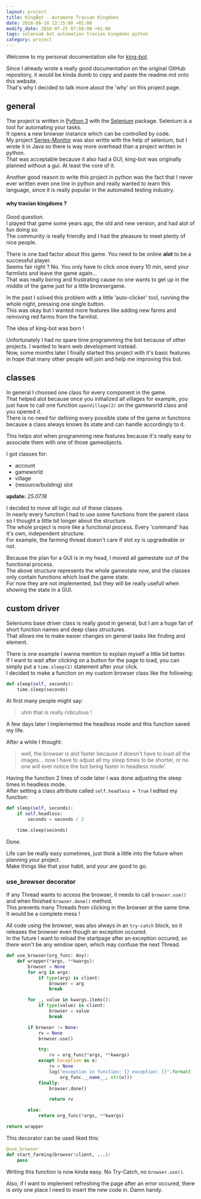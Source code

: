 ```yaml
---
layout: project
title: KingBot - Automate Travian Kingdoms
date: 2018-06-18 22:15:00 +01:00
modify_date: 2018-07-25 07:50:00 +01:00
tags: selenium bot automation travian kingdoms python
category: project
---
```


Welcome to my personal documentation site for [king-bot](https://github.com/scriptworld-git/king-bot).

Since I already wrote a really good documentation on the original GitHub repository, it would be kinda dumb to copy and paste the readme.md onto this website.  
That's why I decided to talk more about the 'why' on this project page.

## general

The project is written in [Python 3](https://www.python.org) with the [Selenium](http://selenium-python.readthedocs.io) package. Selenium is a tool for automating your tasks.  
It opens a new browser instance which can be controlled by code.  
My project [Series-Monitor](/projects/series-monitor) was also writte with the help of selenium, but I wrote it in Java so there is way more overhead than a project written in python.  
That was acceptable because it also had a GUI, king-bot was originally planned without a gui. At least the core of it.

Another good reason to write this project in python was the fact that I never ever written even one line in python and really wanted to learn this language, since it is really popular in the automated testing industry.

#### why travian kingdoms ?

Good question.  
I played that game some years ago, the old and new version, and had alot of fun doing so.  
The community is really friendly and I had the pleasure to meet plenty of nice people.

There is one bad factor about this game. You need to be online **alot** to be a successful player.  
Seems fair right ? No. You only have to click once every 10 min, send your farmlists and leave the game again...  
That was really boring and frustrating cause no one wants to get up in the middle of the game just for a little browsergame.

In the past I solved this problem with a little 'auto-clicker' tool, running the whole night, pressing one single button.  
This was okay but I wanted more features like adding new farms and removing red farms from the farmlist.

The idea of king-bot was born !

Unfortunately I had no spare time programming the bot because of other projects. I wanted to learn web development instead.  
Now, some months later I finally started this project with it's basic features in hope that many other people will join and help me improving this bot.

## classes

In general I choosed one class for every component in the game.  
That helped alot because once you initialized all villages for example, you just have to call one function `openVillage(2)` on the gameworld class and you opened it.  
There is no need for defining every possible state of the game in functions because a class always knows its state and can handle accordingly to it.

This helps alot when programming new features because it's really easy to associate them with one of those gameobjects.

I got classes for:

-   account
-   gameworld
-   village
-   (resource/building) slot

**update:** _25.07.18_

I decided to move all logic out of these classes.  
In nearly every function I had to use some functions from the parent class so I thought a little bit longer about the structure.  
The whole project is more like a functional process. Every 'command' has it's own, independent structure.  
For example, the farming thread doesn't care if slot xy is upgradeable or not.

Because the plan for a GUI is in my head, I moved all gamestate out of the functional process.  
The above structure represents the whole gamestate now, and the classes only contain functions which load the game state.  
For now they are not implemented, but they will be really usefull when showing the state in a GUI.

## custom driver

Seleniums base driver class is really good in general, but I am a huge fan of short function names and deep class structures.  
That allows me to make easier changes on general tasks like finding and element.

There is one example I wanna mention to explain myself a little bit better.  
If I want to wait after clicking on a button for the page to load, you can simply put a `time.sleep(2)` statement after your click.  
I decided to make a function on my custom browser class like the following:

```python
def sleep(self, seconds):
    time.sleep(seconds)
```

At first many people might say:

> uhm that is really ridiculous !

A few days later I implemented the headless mode and this function saved my life.

After a while I thought:

> well, the browser is alot faster because it doesn't have to load all the images... now I have to adjust all my sleep times to be shorter, or no one will ever notice the bot being faster in headless mode'.

Having the function 2 lines of code later I was done adjusting the sleep times in headless mode.  
After setting a class attribute called `self.headless = True` I edited my function:

```python
def sleep(self, seconds):
    if self.headless:
        seconds = seconds / 2

    time.sleep(seconds)
```

Done.

Life can be really easy sometimes, just think a little into the future when planning your project.  
Make things like that your habit, and your are good to go.

### use_browser decorator

If any Thread wants to access the browser, it needs to call `browser.use()` and when finished `browser.done()` method.  
This prevents many Threads from clicking in the browser at the same time. It would be a complete mess !

All code using the browser, was also always in an `try-catch` block, so it releases the browser even though an exception occured.  
In the future I want to reload the startpage after an exception occured, so there won't be any window open, which may confuse the next Thread.

```python
def use_browser(org_func: Any):
    def wrapper(*args, **kwargs):
        browser = None
        for arg in args:
            if type(arg) is client:
                browser = arg
                break

        for _, value in kwargs.items():
            if type(value) is client:
                browser = value
                break

        if browser != None:
            rv = None
            browser.use()

            try:
                rv = org_func(*args, **kwargs)
            except Exception as e:
                rv = None
                log("exception in function: {} exception: {}".format(
                    org_func.__name__, str(e)))
            finally:
                browser.done()

                return rv

        else:
            return org_func(*args, **kwargs)

return wrapper
```

This decorator can be used liked this:

```python
@use_browser
def start_farming(browser:client, ...):
    pass
```

Writing this function is now kinda easy. No Try-Catch, no `browser.use()`.

Also, if I want to implement refreshing the page after an error occured, there is only one place I need to insert the new code in. Damn handy.
